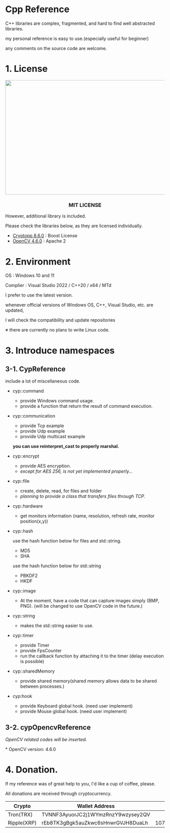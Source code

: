 # Cpp Reference

C++ libraries are complex, fragmented, and hard to find well abstracted libraries.

my personal reference is easy to use.(especially useful for beginner)

any comments on the source code are welcome.


# 1. License

<p align="center">
    <img src="https://i.imgur.com/GklIXU7.png"  width="560" height="362.25"/></center>
</p>

<h3 align="center">MIT LICENSE</h1>

However, additional library is included.

Please check the libraries below, as they are licensed individually.

- [Cryptopp 8.6.0](https://github.com/weidai11/cryptopp) : Boost License
- [OpenCV 4.6.0](https://opencv.org/license/) : Apache 2

# 2. Environment


OS : Windows 10 and 11

Complier : Visual Studio 2022 / C++20 / x64 / MTd


I prefer to use the latest version.

whenever official versions of Windows OS, C++, Visual Studio, etc. are updated,

I will check the compatibility and update repositories

※ there are currently no plans to write Linux code.

# 3. Introduce namespaces
## 3-1. CypReference
include a lot of miscellaneous code.

- cyp::command
    + provide Windows command usage.
    + provide a function that return the result of command execution. 

- cyp::communication
    + provide Tcp example
    + provide Udp example
    + provide Udp multicast example
    
    **you can use reinterpret_cast to properly marshal.**


- cyp::encrypt
    + provide AES encryption.
    + *except for AES 256, is not yet implemented properly...*
 
- cyp::file
    + create, delete, read, for files and folder
    + *planning to provide a class that transfers files through TCP.*

- cyp::hardware
    + get monitors information (name, resolution, refresh rate, monitor position(x,y))

- cyp::hash

     use the hash function below for files and std::string.
    + MD5
    + SHA
     
     use the hash function below for std::string
    + PBKDF2
    + HKDF
   
- cyp::image
    + At the moment, have a code that can capture images simply (BMP, PNG). (will be changed to use OpenCV code in the future.)

- cyp::string
    + makes the std::string easier to use.
    
- cyp::timer
    + provide Timer
    + provide FpsCounter
    + run the callback function by attaching it to the timer (delay execution is possible)
 
- cyp::sharedMemory
    + provide shared memory(shared memory allows data to be shared between processes.)

- cyp:hook
    + provide Keyboard global hook. (need user implement)
    + provide Mouse global hook. (need user implement)

## 3-2. cypOpencvReference
*OpenCV related codes will be inserted.*

\* OpenCV version: 4.6.0

# 4. Donation.
   If my reference was of great help to you, I'd like a cup of coffee, please.
    
   All donations are received through cryptocurrency.
   
   |Crypto|Wallet Address|Tag|
   |------|-----|-----|
   |Tron(TRX)|TVNNF3AyuorJC2j1WYmzRnzY9wzysey2QV||
   |Ripple(XRP)|rEb8TK3gBgk5auZkwc6sHnwrGVJH8DuaLh|107445413|

    
